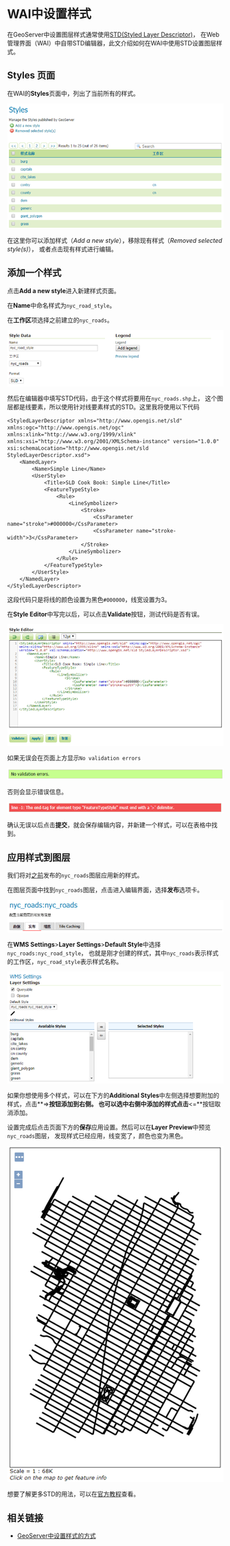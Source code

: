 # WAI中设置样式

在GeoServer中设置图层样式通常使用[STD(Styled Layer Descriptor)](http://www.opengeospatial.org/standards/sld)，
在Web管理界面（WAI）中自带STD编辑器，此文介绍如何在WAI中使用STD设置图层样式。

## Styles 页面

在WAI的**Styles**页面中，列出了当前所有的样式。

![Styles page](../images/stylespage.png)

在这里你可以添加样式（_Add a new style_），移除现有样式（_Removed selected style(s)_），
或者点击现有样式进行编辑。

## 添加一个样式

点击**Add a new style**进入新建样式页面。

在**Name**中命名样式为`nyc_road_style`。

在**工作区**项选择之前建立的`nyc_roads`。

![Style attributes](../images/styleattribute.png)

然后在编辑器中填写STD代码，由于这个样式将要用在`nyc_roads.shp`上，
这个图层都是线要素，所以使用针对线要素样式的STD。这里我将使用以下代码

```
<StyledLayerDescriptor xmlns="http://www.opengis.net/sld" xmlns:ogc="http://www.opengis.net/ogc" xmlns:xlink="http://www.w3.org/1999/xlink" xmlns:xsi="http://www.w3.org/2001/XMLSchema-instance" version="1.0.0" xsi:schemaLocation="http://www.opengis.net/sld StyledLayerDescriptor.xsd">
    <NamedLayer>
        <Name>Simple Line</Name>
        <UserStyle>
            <Title>SLD Cook Book: Simple Line</Title>
            <FeatureTypeStyle>
                <Rule>
                    <LineSymbolizer>
                        <Stroke>
                            <CssParameter name="stroke">#000000</CssParameter>
                            <CssParameter name="stroke-width">3</CssParameter>
                        </Stroke>
                    </LineSymbolizer>
                </Rule>
            </FeatureTypeStyle>
        </UserStyle>
    </NamedLayer>
</StyledLayerDescriptor>
```

这段代码只是将线的颜色设置为黑色`#000000`，线宽设置为3。

在**Style Editor**中写完以后，可以点击**Validate**按钮，测试代码是否有误。

![Style editor](../images/styleeditor.png)

如果无误会在页面上方显示`No validation errors`

![No errors](../images/noerror.png)

否则会显示错误信息。

![Has error](../images/haserror.png)

确认无误以后点击**提交**，就会保存编辑内容，并新建一个样式，可以在表格中找到。

## 应用样式到图层

我们将对[之前](./post_shape.html)发布的`nyc_roads`图层应用新的样式。

在图层页面中找到`nyc_roads`图层，点击进入编辑界面，选择**发布**选项卡。

![Publish tab](../images/publishtab.png)

在**WMS Settings**>**Layer Settings**>**Default Style**中选择`nyc_roads:nyc_road_style`，
也就是刚才创建的样式，其中`nyc_roads`表示样式的工作区，`nyc_road_style`表示样式名称。

![Default style](../images/defaultstyle.png)

如果你想使用多个样式，可以在下方的**Additional Styles**中左侧选择想要附加的样式，点击**=>**按钮添加到右侧。
也可以选中右侧中添加的样式点击**<=**按钮取消添加。

设置完成后点击页面下方的**保存**应用设置。然后可以在**Layer Preview**中预览`nyc_roads`图层，
发现样式已经应用，线变宽了，颜色也变为黑色。

![Styled layer](../images/styledlayer.png)

想要了解更多STD的用法，可以在[官方教程](http://docs.geoserver.org/latest/en/user/styling/sld/index.html)查看。

## 相关链接

* [GeoServer中设置样式的方式](http://docs.geoserver.org/latest/en/user/styling/index.html)